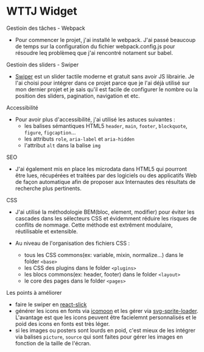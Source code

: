 # WTTJ Widget

Gestioin des tâches - Webpack
- Pour commencer le projet, j'ai installé le webpack. J'ai passé beaucoup de temps sur la configuration du fichier webpack.config.js pour résoudre leq problèmeq que j'ai rencontré notament sur babel.

Gestioin des sliders - Swiper
- [Swiper](https://idangero.us/swiper/) est un slider tactile moderne et gratuit sans avoir JS librairie. Je l'ai choisi pour intégrer dans ce projet parce que je l'ai déjà utilisé sur mon dernier projet et je sais qu'il est facile de configurer le nombre ou la position des sliders, pagination, navigation et etc.

Accessibilité
- Pour avoir plus d'accessibilité, j'ai utilisé les astuces suivantes :
  - les balises sémantiques HTML5 `header`, `main`, `footer`, `blockquote`, `figure`, `figcaption`...
  - les attributs `role`, `aria-label` et `aria-hidden`
  - l'attribut `alt` dans la balise `img`

SEO
- J'ai également mis en place les microdata dans HTML5 qui pourront être lues, récupérées et traitées par des logiciels ou des applicatifs Web de façon automatique afin de proposer aux Internautes des résultats de recherche plus pertinents.

CSS
- J'ai utilisé la méthodologie BEM(bloc, element, modifier) pour éviter les cascades dans les sélecteurs CSS et évidemment réduire les risques de conflits de nommage. Cette méthode est extrêment modulaire, réutilisable et extensible.

- Au niveau de l'organisation des fichiers CSS :
  - tous les CSS commons(ex: variable, mixin, normalize...) dans le folder `<base>`
  - les CSS des plugins dans le folder `<plugins>`
  - les blocs commons(ex: header, footer) dans le folder `<layout>`
  - le core des pages dans le folder `<pages>`

Les points à améliorer
  - faire le swiper en [react-slick](https://github.com/akiran/react-slick)
  - générer les icons en fonts via [icomoon](http://moon.io/app/) et les gérer via [svg-sprite-loader](https://github.com/kisenka/svg-sprite-loader/blob/master/README.md). L'avantage est que les icons peuvent être facielemnt personnalisés et le poid des icons en fonts est très léger.
  - si les images ou posters sont lourds en poid, c'est mieux de les intégrer via balises `picture`, `source` qui sont faites pour gérer les images en fonction de la taille de l'écran.
